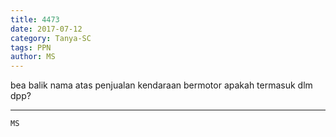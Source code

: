 ```yaml
---
title: 4473
date: 2017-07-12
category: Tanya-SC
tags: PPN
author: MS
---
```


bea balik nama atas penjualan kendaraan bermotor apakah termasuk dlm dpp?

---



`MS`
